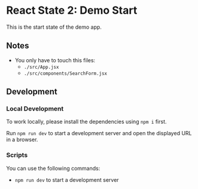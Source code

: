 # React State 2: Demo Start

This is the start state of the demo app.

## Notes

- You only have to touch this files:
  - `./src/App.jsx`
  - `./src/components/SearchForm.jsx`

## Development

### Local Development

To work locally, please install the dependencies using `npm i` first.

Run `npm run dev` to start a development server and open the displayed URL in a browser.

### Scripts

You can use the following commands:

- `npm run dev` to start a development server

